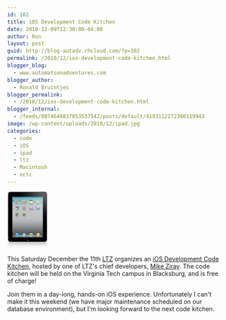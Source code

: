 ```yaml
---
id: 102
title: iOS Development Code Kitchen
date: 2010-12-09T12:30:00-04:00
author: Ron
layout: post
guid: http://blog-autadv.rhcloud.com/?p=102
permalink: /2010/12/ios-development-code-kitchen.html
blogger_blog:
  - www.automationadventures.com
blogger_author:
  - Ronald Bruintjes
blogger_permalink:
  - /2010/12/ios-development-code-kitchen.html
blogger_internal:
  - /feeds/8074648837853537542/posts/default/4193112272360119943
image: /wp-content/uploads/2010/12/ipad.jpg
categories:
  - code
  - iOS
  - ipad
  - ltz
  - Macintosh
  - nctc
---
```

![](/wp-content/uploads/2010/12/ipad.jpg)

This Saturday December the 11th <a href="http://www.ltzllc.com/" target="_blank">LTZ</a> organizes an <a href="http://www.ltzllc.com/2010/11/ios-development-code-kitchen/" target="_blank">iOS Development Code Kitchen</a>, hosted by one of LTZ's chief developers, <a href="http://www.mikeziray.com/" target="_blank">Mike Ziray</a>. The code kitchen will be held on the Virginia Tech campus in Blacksburg, and is free of charge!

Join them in a day-long, hands-on iOS experience. Unfortunately I can't make it this weekend (we have major maintenance scheduled on our database environment), but I'm looking forward to the next code kitchen.